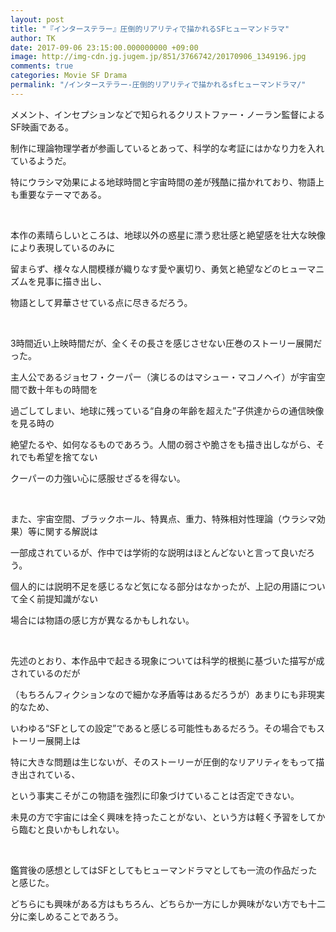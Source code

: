 ```yaml
---
layout: post
title: "『インターステラー』圧倒的リアリティで描かれるSFヒューマンドラマ"
author: TK
date: 2017-09-06 23:15:00.000000000 +09:00
image: http://img-cdn.jg.jugem.jp/851/3766742/20170906_1349196.jpg
comments: true
categories: Movie SF Drama
permalink: "/インターステラー-圧倒的リアリティで描かれるsfヒューマンドラマ/"
---
```



<p>メメント、インセプションなどで知られるクリストファー・ノーラン監督によるSF映画である。</p>

<p>制作に理論物理学者が参画しているとあって、科学的な考証にはかなり力を入れているようだ。</p>

<p>特にウラシマ効果による地球時間と宇宙時間の差が残酷に描かれており、物語上も重要なテーマである。</p>

<p>&nbsp;</p>

<p>本作の素晴らしいところは、地球以外の惑星に漂う悲壮感と絶望感を壮大な映像により表現しているのみに</p>

<p>留まらず、様々な人間模様が織りなす愛や裏切り、勇気と絶望などのヒューマニズムを見事に描き出し、</p>

<p>物語として昇華させている点に尽きるだろう。</p>

<p>&nbsp;</p>

<p>3時間近い上映時間だが、全くその長さを感じさせない圧巻のストーリー展開だった。</p>

<p>主人公であるジョセフ・クーパー（演じるのはマシュー・マコノヘイ）が宇宙空間で数十年もの時間を</p>

<p>過ごしてしまい、地球に残っている&ldquo;自身の年齢を超えた&rdquo;子供達からの通信映像を見る時の</p>

<p>絶望たるや、如何なるものであろう。人間の弱さや脆さをも描き出しながら、それでも希望を捨てない</p>

<p>クーパーの力強い心に感服せざるを得ない。</p>

<p>&nbsp;</p>

<p>また、宇宙空間、ブラックホール、特異点、重力、特殊相対性理論（ウラシマ効果）等に関する解説は</p>

<p>一部成されているが、作中では学術的な説明はほとんどないと言って良いだろう。</p>

<p>個人的には説明不足を感じるなど気になる部分はなかったが、上記の用語について全く前提知識がない</p>

<p>場合には物語の感じ方が異なるかもしれない。</p>

<p>&nbsp;</p>

<p>先述のとおり、本作品中で起きる現象については科学的根拠に基づいた描写が成されているのだが</p>

<p>（もちろんフィクションなので細かな矛盾等はあるだろうが）あまりにも非現実的なため、</p>

<p>いわゆる&ldquo;SFとしての設定&rdquo;であると感じる可能性もあるだろう。その場合でもストーリー展開上は</p>

<p>特に大きな問題は生じないが、そのストーリーが圧倒的なリアリティをもって描き出されている、</p>

<p>という事実こそがこの物語を強烈に印象づけていることは否定できない。</p>

<p>未見の方で宇宙には全く興味を持ったことがない、という方は軽く予習をしてから臨むと良いかもしれない。</p>

<p>&nbsp;</p>

<p>鑑賞後の感想としてはSFとしてもヒューマンドラマとしても一流の作品だったと感じた。</p>

<p>どちらにも興味がある方はもちろん、どちらか一方にしか興味がない方でも十二分に楽しめることであろう。</p>

<p>&nbsp;</p>

<p>&nbsp;</p>

<p>&nbsp;</p>
